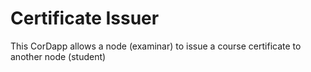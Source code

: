 # Certificate Issuer

This CorDapp allows a node (examinar) to issue a course certificate to another node (student) 


